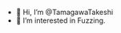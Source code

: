 - 👋 Hi, I’m @TamagawaTakeshi
- 👀 I’m interested in Fuzzing.

<!---
TamagawaTakeshi/TamagawaTakeshi is a ✨ special ✨ repository because its `README.md` (this file) appears on your GitHub profile.
You can click the Preview link to take a look at your changes.
--->
